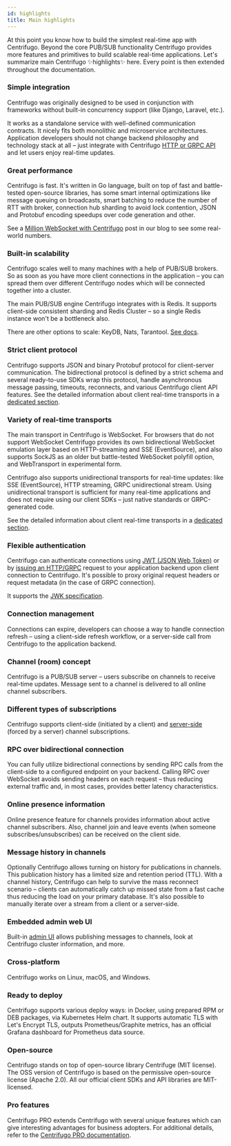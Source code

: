 ```yaml
---
id: highlights
title: Main highlights
---
```


At this point you know how to build the simplest real-time app with Centrifugo. Beyond the core PUB/SUB functionality Centrifugo provides more features and primitives to build scalable real-time applications. Let's summarize main Centrifugo ✨highlights✨ here. Every point is then extended throughout the documentation.

### Simple integration

Centrifugo was originally designed to be used in conjunction with frameworks without built-in concurrency support (like Django, Laravel, etc.).

It works as a standalone service with well-defined communication contracts. It nicely fits both monolithic and microservice architectures. Application developers should not change backend philosophy and technology stack at all – just integrate with Centrifugo [HTTP or GRPC API](../server/server_api.md) and let users enjoy real-time updates.

### Great performance

Centrifugo is fast. It's written in Go language, built on top of fast and battle-tested open-source libraries, has some smart internal optimizations like message queuing on broadcasts, smart batching to reduce the number of RTT with broker, connection hub sharding to avoid lock contention, JSON and Protobuf encoding speedups over code generation and other.

See a [Million WebSocket with Centrifugo](/blog/2020/02/10/million-connections-with-centrifugo) post in our blog to see some real-world numbers.

### Built-in scalability

Centrifugo scales well to many machines with a help of PUB/SUB brokers. So as soon as you have more client connections in the application – you can spread them over different Centrifugo nodes which will be connected together into a cluster.

The main PUB/SUB engine Centrifugo integrates with is Redis. It supports client-side consistent sharding and Redis Cluster – so a single Redis instance won't be a bottleneck also.

There are other options to scale: KeyDB, Nats, Tarantool. [See docs](../server/engines.md).

### Strict client protocol

Centrifugo supports JSON and binary Protobuf protocol for client-server communication. The bidirectional protocol is defined by a strict schema and several ready-to-use SDKs wrap this protocol, handle asynchronous message passing, timeouts, reconnects, and various Centrifugo client API features. See the detailed information about client real-time transports in a [dedicated section](../transports/overview.md).

### Variety of real-time transports

The main transport in Centrifugo is WebSocket. For browsers that do not support WebSocket Centrifugo provides its own bidirectional WebSocket emulation layer based on HTTP-streaming and SSE (EventSource), and also supports SockJS as an older but battle-tested WebSocket polyfill option, and WebTransport in experimental form.

Centrifugo also supports unidirectional transports for real-time updates: like SSE (EventSource), HTTP streaming, GRPC unidirectional stream. Using unidirectional transport is sufficient for many real-time applications and does not require using our client SDKs – just native standards or GRPC-generated code.

See the detailed information about client real-time transports in a [dedicated section](../transports/overview.md).

### Flexible authentication

Centrifugo can authenticate connections using [JWT (JSON Web Token)](../server/authentication.md) or by [issuing an HTTP/GRPC](../server/proxy.md) request to your application backend upon client connection to Centrifugo. It's possible to proxy original request headers or request metadata (in the case of GRPC connection).

It supports the [JWK specification](https://datatracker.ietf.org/doc/html/rfc7517).

### Connection management

Connections can expire, developers can choose a way to handle connection refresh – using a client-side refresh workflow, or a server-side call from Centrifugo to the application backend.

### Channel (room) concept

Centrifugo is a PUB/SUB server – users subscribe on channels to receive real-time updates. Message sent to a channel is delivered to all online channel subscribers.

### Different types of subscriptions

Centrifugo supports client-side (initiated by a client) and [server-side](../server/server_subs.md) (forced by a server) channel subscriptions.

### RPC over bidirectional connection

You can fully utilize bidirectional connections by sending RPC calls from the client-side to a configured endpoint on your backend. Calling RPC over WebSocket avoids sending headers on each request – thus reducing external traffic and, in most cases, provides better latency characteristics.

### Online presence information

Online presence feature for channels provides information about active channel subscribers. Also, channel join and leave events (when someone subscribes/unsubscribes) can be received on the client side.

### Message history in channels

Optionally Centrifugo allows turning on history for publications in channels. This publication history has a limited size and retention period (TTL). With a channel history, Centrifugo can help to survive the mass reconnect scenario – clients can automatically catch up missed state from a fast cache thus reducing the load on your primary database. It's also possible to manually iterate over a stream from a client or a server-side.

### Embedded admin web UI

Built-in [admin UI](../server/admin_web.md) allows publishing messages to channels, look at Centrifugo cluster information, and more.

### Cross-platform

Centrifugo works on Linux, macOS, and Windows.

### Ready to deploy

Centrifugo supports various deploy ways: in Docker, using prepared RPM or DEB packages, via Kubernetes Helm chart. It supports automatic TLS with Let's Encrypt TLS, outputs Prometheus/Graphite metrics, has an official Grafana dashboard for Prometheus data source.

### Open-source

Centrifugo stands on top of open-source library Centrifuge (MIT license). The OSS version of Centrifugo is based on the permissive open-source license (Apache 2.0). All our official client SDKs and API libraries are MIT-licensed.

### Pro features

Centrifugo PRO extends Centrifugo with several unique features which can give interesting advantages for business adopters. For additional details, refer to the [Centrifugo PRO documentation](../pro/overview.md).
